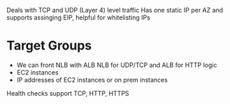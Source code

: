 Deals with TCP and UDP (Layer 4) level traffic
Has one static IP per AZ and supports assinging EIP, helpful for whitelisting IPs

# Target Groups
- We can front NLB with ALB
    NLB for UDP/TCP and ALB for HTTP logic
- EC2 instances 
- IP addresses of EC2 instances or on prem instances

Health checks support TCP, HTTP, HTTPS
